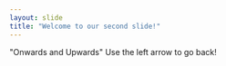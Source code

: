```yaml
---
layout: slide
title: "Welcome to our second slide!"
---
```

"Onwards and Upwards"
Use the left arrow to go back!
